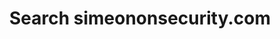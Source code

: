 ---
title: "Search simeononsecurity.com"
description : "Search the SimeonOnSecurity website for expert insights on cybersecurity, automation, and cutting-edge technology. Stay informed and secure."
tags: ["cybersecurity insights", "automation expertise", "technology trends", "digital security", "cyber defense", "network protection", "information security", "technology insights", "cyber threats", "technology resources", "security tips", "industry news", "technology updates", "cybersecurity articles", "automation techniques", "digital privacy", "technical expertise", "IT knowledge", "network security", "cybersecurity resources"]
sitemap:
  priority : 0.1
layout: "search"
---